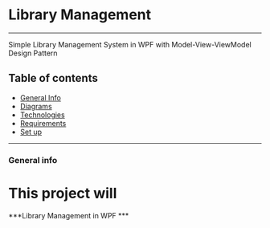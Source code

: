 
# Library Management
___
Simple Library Management System in WPF with Model-View-ViewModel Design Pattern

## Table of contents
* [General Info](general-info)
* [Diagrams](diagrams)
* [Technologies](technologies)
* [Requirements](requirements)
* [Set up](setup)
***

### General info
This project will 
=======
***Library Management in WPF ***
